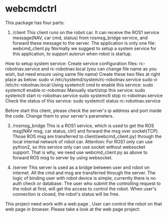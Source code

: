 # webcmdctrl
This package has four parts:
1. /client
This client runs on the robot car.
It can receive the ROS1 service message(NAV, car cmd, status) from rosmsg_bridge service, and forward these message to the server.
The application is only one file: webcmd_client.py
Normally we suggest to setup a system service for this application, to support autorun when robot is startup. 

How to setup system service:
    Create service configuration files: rc-robotnav.service and rc-robotnav.local (you can change file name as you wish, but need ensure using same file name)
    Create these two files at right place as below:
        sudo vi /etc/systemd/system/rc-robotnav.service
        sudo vi /etc/rc-robotnav.local
    Using systemctl cmd to enable this service:
        sudo systemctl enable rc-robotnav
    Manually start/stop this service:
        sudo systemctl start rc-robotnav.service
        sudo systemctl stop rc-robotnav.service
    Check the status of this service:
        sudo systemctl status rc-robotnav.service

Before start this client, please check the server's ip address and port inside the code. Change them to your server's parameters.

3. /rosmsg_bridge
This is a ROS1 service, which is used to get the ROS msg(NAV msg, car status, ctrl) and forward the msg over socket(TCP).
Those ROS msg are transferred to client(webcmd_client.py) through the local internal network of robot car.
Attention:
For ROS1 only can use python2, so this service only can use socket without websocket support.
That is why, we need use webcmd_client.py as above to forward ROS msg to server by using websocket.

4. /server
This server is used as a bridge between user and robot on internet.
All the cmd and msg are transferred through the server.
The logic of binding user with robot device is simple, currently there is no auth check or database.
The user who submit the controlling request to the robot at first, will get the access to control the robot.
When user's connection is closed, the robot's status will be free.

This project need work with a web page , User can control the robot on that web page in browser.
Please take a look at the web page project: 
